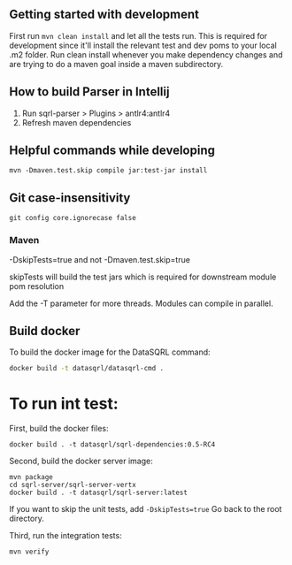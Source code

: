 ## Getting started with development
First run `mvn clean install` and let all the tests run. This is
required for development since it'll install the relevant test
and dev poms to your local .m2 folder. Run clean install whenever
you make dependency changes and are trying to do a maven goal inside
a maven subdirectory.

## How to build Parser in Intellij

1. Run sqrl-parser > Plugins > antlr4:antlr4
2. Refresh maven dependencies

## Helpful commands while developing

`mvn -Dmaven.test.skip compile jar:test-jar install`

## Git case-insensitivity
`git config core.ignorecase false`

### Maven
-DskipTests=true and not -Dmaven.test.skip=true

skipTests will build the test jars which is required for downstream module pom resolution

Add the -T parameter for more threads. Modules can compile in parallel.


## Build docker

To build the docker image for the DataSQRL command:

```bash
docker build -t datasqrl/datasqrl-cmd .
```

# To run int test:
First, build the docker files:
```
docker build . -t datasqrl/sqrl-dependencies:0.5-RC4
```

Second, build the docker server image:
```
mvn package
cd sqrl-server/sqrl-server-vertx
docker build . -t datasqrl/sqrl-server:latest
```
If you want to skip the unit tests, add `-DskipTests=true`
Go back to the root directory.

Third, run the integration tests:
```
mvn verify
```

